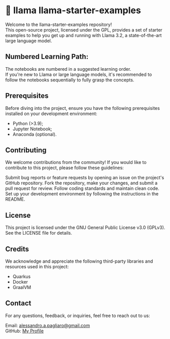 # 🦙 llama llama-starter-examples
Welcome to the llama-starter-examples repository!  
This open-source project, licensed under the GPL, provides a set of starter examples to help you get up and running with Llama 3.2, a state-of-the-art large language model.

## Numbered Learning Path:
The notebooks are numbered in a suggested learning order.  
If you're new to Llama or large language models, it's recommended to follow the notebooks sequentially to fully grasp the concepts.

## Prerequisites
Before diving into the project, ensure you have the following prerequisites installed on your development environment:

- Python (>3.9);
- Jupyter Notebook;
- Anaconda (optional).

## Contributing
We welcome contributions from the community! If you would like to contribute to this project, please follow these guidelines:

Submit bug reports or feature requests by opening an issue on the project's GitHub repository.
Fork the repository, make your changes, and submit a pull request for review.
Follow coding standards and maintain clean code.
Set up your development environment by following the instructions in the README.

## License
This project is licensed under the GNU General Public License v3.0 (GPLv3). See the LICENSE file for details.

## Credits

We acknowledge and appreciate the following third-party libraries and resources used in this project:
- Quarkus
- Docker
- GraalVM

## Contact
For any questions, feedback, or inquiries, feel free to reach out to us:

Email: alessandro.a.pagliaro@gmail.com  
GitHub: [My Profile](https://github.com/paaxel/)
